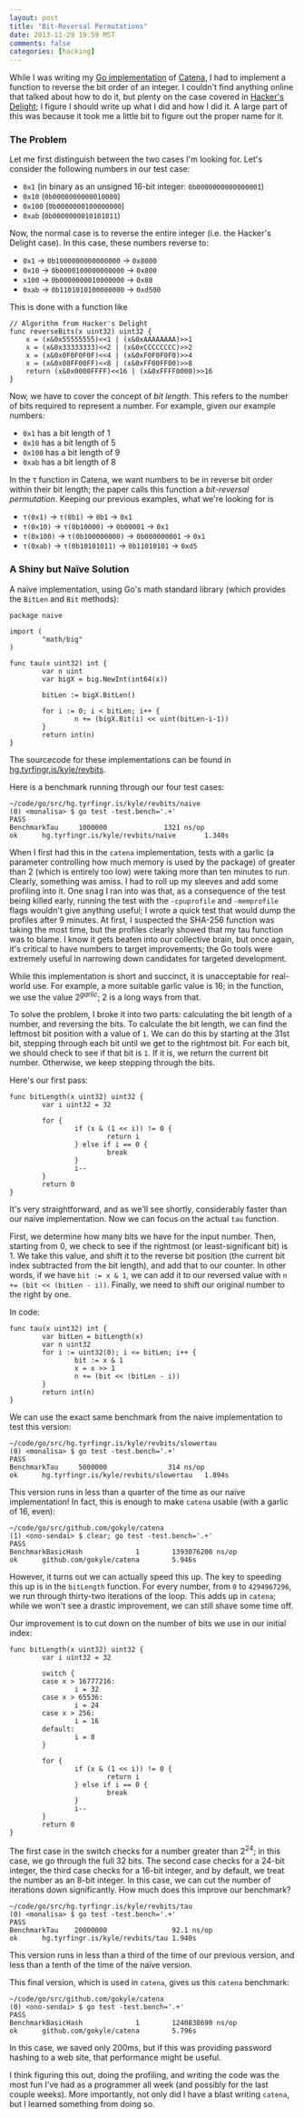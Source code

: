 ```yaml
---
layout: post
title: "Bit-Reversal Permutations"
date: 2013-11-29 19:59 MST
comments: false
categories: [hacking]
---
```


While I was writing my
[Go implementation](https://github.com/kisom/catena) of
[Catena](http://eprint.iacr.org/2013/525.pdf), I had to implement a
function to reverse the bit order of an integer. I couldn't find
anything online that talked about how to do it, but plenty on the case
covered in [Hacker's Delight](http://www.hackersdelight.org/); I
figure I should write up what I did and how I did it. A large part of
this was because it took me a little bit to figure out the proper name
for it.

### The Problem

Let me first distinguish between the two cases I'm looking for. Let's
consider the following numbers in our test case:

* `0x1` (in binary as an unsigned 16-bit integer: `0b0000000000000001`)
* `0x10` (`0b0000000000010000`)
* `0x100` (`0b0000000100000000`)
* `0xab` (`0b0000000010101011`)

Now, the normal case is to reverse the entire integer (i.e. the
Hacker's Delight case). In this case, these numbers reverse to:

* `0x1` -> `0b1000000000000000` -> `0x8000`
* `0x10` -> `0b0000100000000000` -> `0x800`
* `x100` -> `0b0000000010000000` -> `0x80`
* `0xab` -> `0b1101010100000000` -> `0xd500`

This is done with a function like

```
// Algorithm from Hacker's Delight
func reverseBits(x uint32) uint32 {
    x = (x&0x55555555)<<1 | (x&0xAAAAAAAA)>>1
    x = (x&0x33333333)<<2 | (x&0xCCCCCCCC)>>2
    x = (x&0x0F0F0F0F)<<4 | (x&0xF0F0F0F0)>>4
    x = (x&0x00FF00FF)<<8 | (x&0xFF00FF00)>>8
    return (x&0x0000FFFF)<<16 | (x&0xFFFF0000)>>16
}

```

Now, we have to cover the concept of *bit length*. This refers to the
number of bits required to represent a number. For example, given our
example numbers:

* `0x1` has a bit length of 1
* `0x10` has a bit length of 5
* `0x100` has a bit length of 9
* `0xab` has a bit length of 8

In the τ function in Catena, we want numbers to be in reverse bit
order within their bit length; the paper calls this function a
*bit-reversal permutation*. Keeping our previous examples, what we're
looking for is

* `τ(0x1)` -> `τ(0b1)` -> `0b1` -> `0x1`
* `τ(0x10)` -> `τ(0b10000)` -> `0b00001` -> `0x1`
* `τ(0x100)` -> `τ(0b100000000)` -> `0b000000001` -> `0x1`
* `τ(0xab)` -> `τ(0b10101011)` -> `0b11010101` -> `0xd5`

### A Shiny but Naïve Solution

A naïve implementation, using Go's math standard library (which
provides the `BitLen` and `Bit` methods):

```
package naive

import (
        "math/big"
)

func tau(x uint32) int {
        var n uint
        var bigX = big.NewInt(int64(x))

        bitLen := bigX.BitLen()

        for i := 0; i < bitLen; i++ {
                n += (bigX.Bit(i) << uint(bitLen-i-1))
        }
        return int(n)
}
```

The sourcecode for these implementations can be found in
[hg.tyrfingr.is/kyle/revbits](http://hg.tyrfingr.is/kyle/revbits).

Here is a benchmark running through our four test cases:

```
~/code/go/src/hg.tyrfingr.is/kyle/revbits/naive
(0) <monalisa> $ go test -test.bench='.+'
PASS
BenchmarkTau     1000000              1321 ns/op
ok      hg.tyrfingr.is/kyle/revbits/naive       1.340s
```

When I first had this in the `catena` implementation, tests with a
garlic (a parameter controlling how much memory is used by the
package) of greater than 2 (which is entirely too low) were taking
more than ten minutes to run. Clearly, something was amiss. I had to
roll up my sleeves and add some profiling into it. One snag I ran into
was that, as a consequence of the test being killed early, running the
test with the `-cpuprofile` and `-memprofile` flags wouldn't give
anything useful; I wrote a quick test that would dump the profiles
after 9 minutes. At first, I suspected the SHA-256 function was taking
the most time, but the profiles clearly showed that my tau function
was to blame. I know it gets beaten into our collective brain, but
once again, it's critical to have numbers to target improvements; the
Go tools were extremely useful in narrowing down candidates for
targeted development.

While this implementation is short and succinct, it is unacceptable
for real-world use. For example, a more suitable garlic value is 16;
in the function, we use the value 2<sup>*garlic*</sup>; 2 is a long
ways from that.

To solve the problem, I broke it into two parts: calculating the bit
length of a number, and reversing the bits. To calculate the bit
length, we can find the leftmost bit position with a value of `1`. We
can do this by starting at the 31st bit, stepping through each bit
until we get to the rightmost bit. For each bit, we should check to
see if that bit is `1`. If it is, we return the current bit
number. Otherwise, we keep stepping through the bits.

Here's our first pass:

```
func bitLength(x uint32) uint32 {
        var i uint32 = 32

        for {
                if (x & (1 << i)) != 0 {
                        return i
                } else if i == 0 {
                        break
                }
                i--
        }
        return 0
}
```

It's very straightforward, and as we'll see shortly, considerably
faster than our naïve implementation. Now we can focus on the actual
`tau` function.

First, we determine how many bits we have for the input number. Then,
starting from 0, we check to see if the rightmost (or
least-significant bit) is 1. We take this value, and shift it to the
reverse bit position (the current bit index subtracted from the bit
length), and add that to our counter. In other words, if we have `bit
:= x & 1`, we can add it to our reversed value with `n += (bit <<
(bitLen - i))`. Finally, we need to shift our original number to the
right by one.

In code:

```
func tau(x uint32) int {
        var bitLen = bitLength(x)
        var n uint32
        for i := uint32(0); i <= bitLen; i++ {
                bit := x & 1
                x = x >> 1
                n += (bit << (bitLen - i))
        }
        return int(n)
}
```

We can use the exact same benchmark from the naive implementation to
test this version:

```
~/code/go/src/hg.tyrfingr.is/kyle/revbits/slowertau
(0) <monalisa> $ go test -test.bench='.+'
PASS
BenchmarkTau     5000000               314 ns/op
ok      hg.tyrfingr.is/kyle/revbits/slowertau   1.894s
```

This version runs in less than a quarter of the time as our naïve
implementation! In fact, this is enough to make `catena` usable (with
a garlic of 16, even):

```
~/code/go/src/github.com/gokyle/catena
(1) <ono-sendai> $ clear; go test -test.bench='.+'
PASS
BenchmarkBasicHash             1        1393076200 ns/op
ok      github.com/gokyle/catena        5.946s
```

However, it turns out we can actually speed this up. The key to
speeding this up is in the `bitLength` function. For every number,
from `0` to `4294967296`, we run through thirty-two iterations of the
loop. This adds up in `catena`; while we won't see a drastic
improvement, we can still shave some time off.

Our improvement is to cut down on the number of bits we use in our
initial index:

```
func bitLength(x uint32) uint32 {
        var i uint32 = 32

        switch {
        case x > 16777216:
                i = 32
        case x > 65536:
                i = 24
        case x > 256:
                i = 16
        default:
                i = 8
        }

        for {
                if (x & (1 << i)) != 0 {
                        return i
                } else if i == 0 {
                        break
                }
                i--
        }
        return 0
}
```

The first case in the switch checks for a number greater than
2<sup>24</sup>; in this case, we go through the full 32 bits. The
second case checks for a 24-bit integer, the third case checks for a
16-bit integer, and by default, we treat the number as an 8-bit
integer. In this case, we can cut the number of iterations down
significantly. How much does this improve our benchmark?

```
~/code/go/src/hg.tyrfingr.is/kyle/revbits/tau
(0) <monalisa> $ go test -test.bench='.+'
PASS
BenchmarkTau    20000000                92.1 ns/op
ok      hg.tyrfingr.is/kyle/revbits/tau 1.940s
```

This version runs in less than a third of the time of our previous
version, and less than a tenth of the time of the naïve version.

This final version, which is used in `catena`, gives us this
`catena` benchmark:

```
~/code/go/src/github.com/gokyle/catena
(0) <ono-sendai> $ go test -test.bench='.+'
PASS
BenchmarkBasicHash             1        1240838690 ns/op
ok      github.com/gokyle/catena        5.796s
```

In this case, we saved only 200ms, but if this was providing password
hashing to a web site, that performance might be useful.

I think figuring this out, doing the profiling, and writing the code
was the most fun I've had as a programmer all week (and possibly for
the last couple weeks). More importantly, not only did I have a blast
writing `catena`, but I learned something from doing so.
